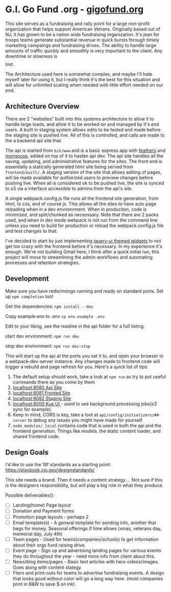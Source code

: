 # G.I. Go Fund .org - [gigofund.org](http://gigofund.org)

This site serves as a fundraising and rally point for a large non-profit organization
that helps support American Vetrans. Originally based out of NJ, it has grown to be a
nation wide fundraising organization. It's jean for troops teams generate substantial
revenue in quick bursts through timely marketing campaings and fundraising drives.
The ability to handle large amounts of traffic quickly and smoothly is very important
to the client. Any downtime or slowness is $$$$ lost.

The Architecture used here is somewhat complex, and maybe I'll hate myself later for
using it, but I really think it's the best for this situation and will allow for unlimited
scaling when needed with little effort needed on our end.

## Architecture Overview

There are 2 "websites" built into this systems architecture to allow it to handle
large loads, and allow it to be worked on and managed by it's end users. A built in
staging system allows edits to be tested and made before the staging site is pushed live.
All of this is controlled, and calls are made to the a backend api site that.

The api is started from `bin/www` and is a basic express app with [feathers](http://feathersjs.com/)
and [mongoose](https://github.com/feathersjs/feathers-mongoose),
added on top of it to hasten api dev. The api site handles all the saving, updating,
and administrative features for the sites. The front end is essentially a statically
generated html site being served from `frontend/built/`. A staging version of the site
that allows editing of pages, will be made available for authorized users to preview
changes before pushing live. When all is considered ok to be pushed live, the
site is synced to s3 via a interface accessible to admins from the api's site.

A single webpack.config.js file runs all the frontend site generation, from html,
to css, and of course js. This allows all the sites to have auto page reloading
when in a dev environrment. When in produciton, code is minimized, and split/chunked
as necesssary. Note that there are 2 packs used, and when in dev mode webpack is not
run from the command line unless you need to build for production or reload
the webpack.config.js file and test changes to that.

I've decided to start by just implementing [jquery-ui themed widgets]( https://jqueryui.com/widget/)
to not get too crazy with the frontend before it's necessary. In my experience it's enough.
We're not building Gmail here, I think after a quick initial run, this project will move
to streamlining the admin workflows and automating processes and retention strategies.

## Development

Make sure you have redis/mongo running and ready on standard ports. Set up `npm completion` too!

Get the dependencies: `npm install --dev`

Copy example.env to .env `cp env.example .env`

Edit to your liking, see the readme in the api folder for a full listing.

start dev environment: `npm run dev`

stop dev environment: `npm run dev:stop`

This will start up the api at the ports you set it to, and open your browser to
a webpack-dev-server instance. Any changes made to frontend code will trigger a
rebuild and page refresh for you. Here's a quick list of tips:

1. The default setup should work, take a look at `npm run` as try to put useful
 commands there as you come by them
1. [localhost:8080 Api Site](http://localhost:8080)
1. [localhost:8081 Fronted Site](http://localhost:8081)
1. [localhost:8082 Staging Site](http://localhost:8081)
1. [localhost:8000 Kue UI ](http://localhost:8000) - used to see background processing jobs(s3 sync for example).
1. Keep in mind, CORS is key, take a loot at `api/config/initializers/##-corser` to debug
any issues you might have made for yourself.
1. `node_modules/_local` contains code that is used in both the api and the frontend
generation. Things like models, the static content loader, and shared frontend code.

## Design Goals

I'd like to use the 18f standards as a starting point: https://playbook.cio.gov/designstandards/

This site needs a brand. Then it needs a content strategy.... Not sure if
this is the designers responsibility, but will play a big role in what they produce.

Possible deliverables():
- [ ] Landing(home) Page layout
- [ ] Donation and Payment forms
- [ ] Promotion page layouts - perhaps 2
- [ ] Email template(s) - A general template for sending info, another that begs for money. Seasonal offerings if time allows (xmas, veterans day, memorial day, July 4th)
- [ ] Team pages - Used for teams(companies/schools) to get information about their orgs fund raising drive.
- [ ] Event page - Sign up and advertising landing pages for various events they do throughout the year - need more info from client about this.
- [ ] News/blog items/pages - Basic text articles with hero videos/images. Goes along with content  stategy.
- [ ] Fliers and print-outs for teams to advertise fundraising events. A design that looks good without color will go a long way here. (most companies print in B&W to save $ on ink)
